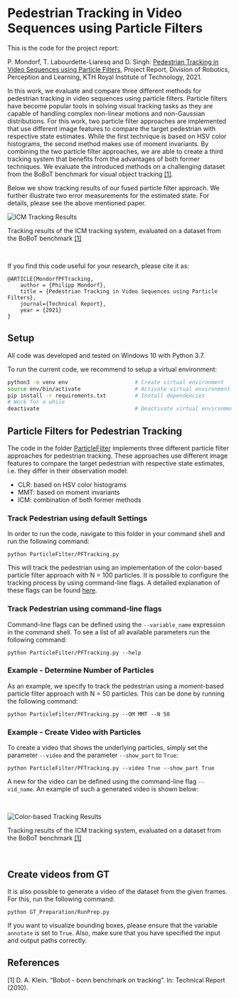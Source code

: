 # Pedestrian Tracking in Video Sequences using Particle Filters

This is the code for the project report: 

P. Mondorf, T. Labourdette-Liaresq and D. Singh: [Pedestrian Tracking in Video Sequences using Particle Filters](EL2320_ProjectReport_PhilippMondorf.pdf), Project Report, Division of Robotics, Perception and Learning, KTH Royal Institute of Technology, 2021. 

In this work, we evaluate and compare three different methods for pedestrian tracking in video sequences
using particle filters. Particle filters have become popular tools in solving visual tracking tasks as they are capable of handling complex non-linear motions and non-Gaussian distributions. For this work, two particle filter
approaches are implemented that use different image features to compare the target pedestrian with respective state estimates. While the first technique is based on HSV color histograms, the
second method makes use of moment invariants. By combining the two particle filter approaches, we are able to create a third
tracking system that benefits from the advantages of both former techniques. We evaluate the introduced methods on a challenging dataset from the BoBoT benchmark for visual object tracking [[1]](#1).


Below we show tracking results of our fused particle filter approach. We further illustrate two error measurements for the estimated state. For details, please see the above mentioned paper.
<br />

![ICM Tracking Results](<ReadMeFiles/GIFs/ParticleFilter_ICM_model.gif>)

Tracking results of the ICM tracking system, evaluated on a dataset from the BoBoT benchmark [[1]](#1)

<br />

If you find this code useful for your research, please cite it as: 

```
@ARTICLE{MondorfPFTracking,
    author = {Philipp Mondorf},
    title = {Pedestrian Tracking in Video Sequences using Particle Filters},
    journal={Technical Report},
    year = {2021}
}
```

## Setup
All code was developed and tested on Windows 10 with Python 3.7.

To run the current code, we recommend to setup a virtual environment: 

```bash
python3 -m venv env                     # Create virtual environment
source env/bin/activate                 # Activate virtual environment
pip install -r requirements.txt         # Install dependencies
# Work for a while
deactivate                              # Deactivate virtual environment
```

## Particle Filters for Pedestrian Tracking

The code in the folder [ParticleFilter](ParticleFilter) implements three different particle filter approaches for pedestrian tracking.
These approaches use different image features to compare the target pedestrian with respective state estimates, i.e. they differ in their observation model: 

- CLR: based on HSV color histograms
- MMT: based on moment invariants
- ICM: combination of both former methods

### Track Pedestrian using default Settings

In order to run the code, navigate to this folder in your command shell and run the following command:

```
python ParticleFilter/PFTracking.py
```

This will track the pedestrian using an implementation of the color-based particle filter approach with N = 100 particles. 
It is possible to configure the tracking process by using command-line flags. A detailed explanation of these flags can be found [here](ReadMeFiles/ARGUMENTS.md).


### Track Pedestrian using command-line flags

Command-line flags can be defined using the `--variable_name` expression in the command shell. To see a list of all available parameters run the following command: 

```
python ParticleFilter/PFTracking.py --help
```

### Example - Determine Number of Particles

As an example, we specify to track the pedestrian using a moment-based particle filter approach with N = 50 particles. 
This can be done by running the following command: 

```
python ParticleFilter/PFTracking.py --OM MMT --N 50
```

### Example - Create Video with Particles

To create a video that shows the underlying particles, simply set the parameter `--video` and the parameter 
`--show_part` to `True`: 

```
python ParticleFilter/PFTracking.py --video True --show_part True
```

A new for the video can be defined using the command-line flag `--vid_name`. An example of such a generated video is shown below: 

<br />

![Color-based Tracking Results](<ReadMeFiles/GIFs/ParticleFilter_CLR_particles.gif>)

Tracking results of the ICM tracking system, evaluated on a dataset from the BoBoT benchmark [[1]](#1)

<br />

## Create videos from GT 

It is also possible to generate a video of the dataset from the given frames. For this, run the following command:

```
python GT_Preparation/RunPrep.py
```
 
If you want to visualize bounding boxes, please ensure that the variable `annotate` is set to `True`. Also, make sure that you have specified the input and output paths correctly.

## References
<a id="1">[1]</a>  D. A. Klein. “Bobot - bonn benchmark on tracking”. In: Technical Report (2010). 